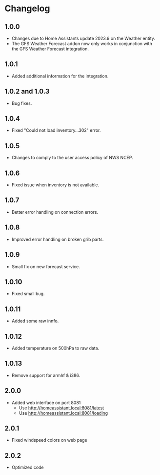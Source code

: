 # Changelog

## 1.0.0

- Changes due to Home Assistants update 2023.9 on the Weather entity.
- The GFS Weather Forecast addon now only works in conjunction with the GFS Weather Forecast integration.

## 1.0.1

- Added additional information for the integration.

## 1.0.2 and 1.0.3

- Bug fixes.

## 1.0.4

- Fixed "Could not load inventory...302" error.

## 1.0.5

- Changes to comply to the user access policy of NWS NCEP.

## 1.0.6

- Fixed issue when inventory is not available.

## 1.0.7

- Better error handling on connection errors.

## 1.0.8

- Improved error handling on broken grib parts.

## 1.0.9

- Small fix on new forecast service.

## 1.0.10

- Fixed small bug.

## 1.0.11

- Added some raw innfo.

## 1.0.12

- Added temperature on 500hPa to raw data.

## 1.0.13

- Remove support for armhf & i386.

## 2.0.0

- Added web interface on port 8081
  - Use http://homeassistant.local:8081/latest
  - Use http://homeassistant.local:8081/loading

## 2.0.1

- Fixed windspeed colors on web page

## 2.0.2

- Optimized code

